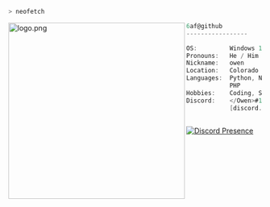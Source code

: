 ```zsh
> neofetch
```

<img align="left" src="https://cdn.discordapp.com/attachments/888907190172278805/895867538494349362/471646D1-3EC6-4DA7-8A3B-5CE3C4DDE102_Photo.PNG" alt="logo.png" width="350" /> 

```csharp
6af@github
-----------------

OS:         Windows 10
Pronouns:   He / Him
Nickname:   owen
Location:   Colorado
Languages:  Python, Node.js,
            PHP
Hobbies:    Coding, Skating
Discord:    </Owen>#1337
            [discord.owenthedev.xyz]
                     
```

[![Discord Presence](https://lanyard-profile-readme.vercel.app/api/860631554303721482)](https://discord.com/users/860631554303721482)
  





